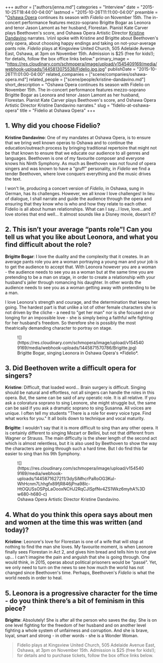 +++
author = ["authors/jenna.md"]
categories = "Interview"
date = "2015-10-25T18:44:00-04:00"
lastmod = "2015-10-26T11:11:00-04:00"
preamble = "[Oshawa Opera](/scene/companies/oshawa-opera/) continues its season with *Fidelio* on November 15th. The in-concert performance features mezzo-soprano Brigitte Bogar as Leonora and tenor Jason Lamont as her husband, Florestan. Pianist Kate Carver plays Beethoven's score, and Oshawa Opera Artistic Director [Kristine Dandavino](/scene/people/kristine-dandavino/) narrates. \n\nI spoke with Kristine and Brigitte about Beethoven's only opera, about choosing happy endings and taking on not-your-average pants role. *Fidelio* plays at Kingsview United Church, 505 Adelaide Avenue East, Oshawa, at 3pm on November 15th. Admission is $25 (free for kids!); for details, follow the box office links below."
primary_image = "https://res.cloudinary.com/schmopera/image/upload/v1545409169/media/webhook-uploads/1445813075538/Fidelio.jpg.jpg"
publishDate = "2015-10-26T11:01:00-04:00"
related_companies = ["scene/companies/oshawa-opera.md"]
related_people = ["scene/people/kristine-dandavino.md"]
short_description = "Oshawa Opera continues its season with Fidelio on November 15th. The in-concert performance features mezzo-soprano Brigitte Bogar as Leonora and tenor Jason Lamont as her husband, Florestan. Pianist Kate Carver plays Beethoven&#039;s score, and Oshawa Opera Artistic Director Kristine Dandavino narrates."
slug = "fidelio-at-oshawa-opera"
title = "Fidelio at Oshawa Opera"
+++

## 1. Why did you choose Fidelio?

**Kristine Dandavino**: One of my mandates at Oshawa Opera, is to ensure that we bring well known operas to Oshawa and to continue the education/outreach process by bringing traditional repertoire that might not be that known to ensure that we educate our audience to all genres and languages. Beethoven is one of my favourite composer and everyone knows his Ninth Symphony. As much as Beethoven was not found of opera singers and was known to have a "gruff" personality, in *Fidelio* we find a tender Beethoven, where love conquers everything and the music drives the text. 

I won't lie, producing a concert version of *Fidelio*, in Oshawa, sung in German, has its challenges. However, we all know I love challenges! In lieu of dialogue, I shall narrate and guide the audience through the opera and ensuring that they know who is who and how they relate to each other. Fidelio is all about human relationships. What can I say...I love, love...and love stories that end well... It almost sounds like a Disney movie, doesn't it?

## 2. This isn’t your average “pants role”! Can you tell us what you like about Leonora, and what you find difficult about the role?

**Brigitte Bogar**: I love the duality and the complexity that it creates. In an average pants role you are a woman portraying a young man and your job is to get the audience to accept that. With Leonora however you are a woman - the audience needs to see you as a woman but at the same time you are pretending to be a man on stage, in order to create a relationship with your husband's jailer through romancing his daughter. In other words the audience needs to see you as a woman getting away with pretending to be a man. 

I love Leonora's strength and courage, and the determination that keeps her going. The hardest part is that unlike a lot of other female characters she is not driven by the cliche - a need to "get her man" nor is she focused on or longing for an impossible love - she is simply being a faithful wife fighting for her husband's freedom. So therefore she is possibly the most theatrically demanding character to portray on stage.

<figure data-type="image">
![](https://res.cloudinary.com/schmopera/image/upload/v1545409169/media/webhook-uploads/1445871570786/Brigitte.jpg)
<figcaption>Brigitte Bogar, singing Leonora in Oshawa Opera's *Fidelio*.</figcaption>
</figure>

## 3. Did Beethoven write a difficult opera for singers?

**Kristine**: Difficult, that loaded word... Brain surgery is difficult. Singing should be natural and effortless, not all singers can handle the roles in this opera. But, the same can be said of any operatic role. It is all relative. If you ask a coloratura soprano to sing Leonore, she might struggle but, the same can be said if you ask a dramatic soprano to sing Susanna. All voices are unique. I often tell my students "There is a role for every voice type. Find what works for you." It all boils down to technique and vocal maturity.

**Brigitte**: I wouldn't say that it is more difficult to sing than any other opera. It is certainly different to singing Mozart or Bellini, but not that different from Wagner or Strauss. The main difficulty is the sheer length of the second act which is almost relentless, but it is also used by Beethoven to show the way the characters are going through such a hard time. But I do find this far easier to sing than his 9th Symphony. 

<figure data-type="image">
![](https://res.cloudinary.com/schmopera/image/upload/v1545409169/media/webhook-uploads/1445871627211/3dySiMhcrPaRoOG3Kul-WhHcnm7Lhhgfx89fjR846jPna98lc-HtOQUSsOSPpLaOooxNCHJ2RqCJISpfNv4ZS1Wkz6myhA%3Dw680-h680-c)
<figcaption>Oshawa Opera Artistic Director Kristine Dandavino.</figcaption>
</figure>

## 4. What do you think this opera says about men and women at the time this was written (and today)?

**Kristine**: Leonore's love for Florestan is one of a wife that will stop at nothing to find the man she loves. My favourite moment, is when Leonore finally sees Florestan in Act 2, and gives him bread and tells him to not give up... I can't imagine the pain and anguish that she is going through. One would think, in 2015, operas about political prisoners would be "passé". Yet, we only need to turn on the news to see how much the world has not changed since Beethoven's time. Perhaps, Beethoven's *Fidelio* is what the world needs in order to heal.

## 5. Leonora is a progressive character for the time - do you think there’s a bit of feminism in this piece?

**Brigitte**: Absolutely! She is after all the person who saves the day. She is on one level fighting for the freedom of her husband and on another level fighting a whole system of unfairness and corruption. And she is brave, loyal, smart and strong - in other words - she is a Wonder Woman. 

>Fidelio plays at Kingsview United Church, 505 Adelaide Avenue East, Oshawa, at 3pm on November 15th. Admission is $25 (free for kids!); for details and to purchase tickets, follow the box office links below.
